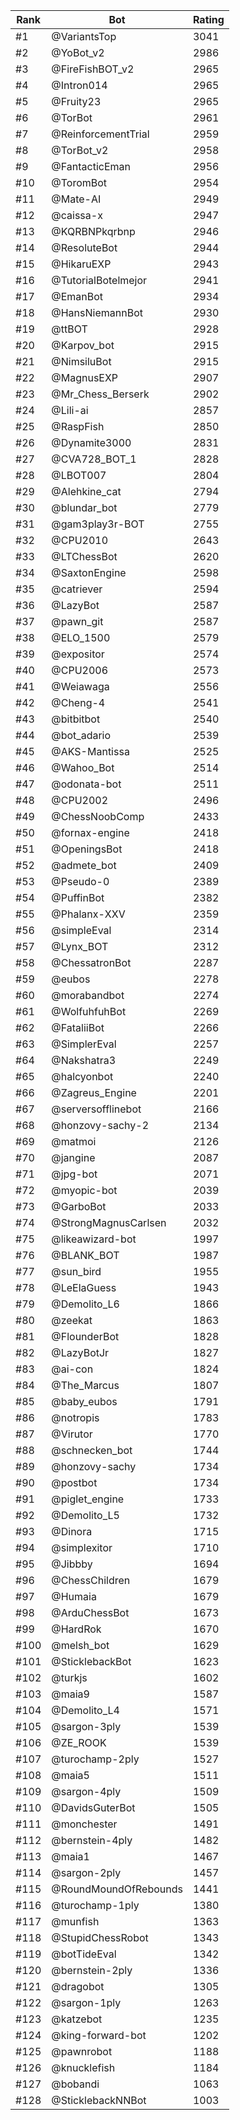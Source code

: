 Rank|Bot|Rating
---|---|---
#1|@VariantsTop|3041
#2|@YoBot_v2|2986
#3|@FireFishBOT_v2|2965
#4|@Intron014|2965
#5|@Fruity23|2965
#6|@TorBot|2961
#7|@ReinforcementTrial|2959
#8|@TorBot_v2|2958
#9|@FantacticEman|2956
#10|@ToromBot|2954
#11|@Mate-AI|2949
#12|@caissa-x|2947
#13|@KQRBNPkqrbnp|2946
#14|@ResoluteBot|2944
#15|@HikaruEXP|2943
#16|@TutorialBotelmejor|2941
#17|@EmanBot|2934
#18|@HansNiemannBot|2930
#19|@ttBOT|2928
#20|@Karpov_bot|2915
#21|@NimsiluBot|2915
#22|@MagnusEXP|2907
#23|@Mr_Chess_Berserk|2902
#24|@Lili-ai|2857
#25|@RaspFish|2850
#26|@Dynamite3000|2831
#27|@CVA728_BOT_1|2828
#28|@LBOT007|2804
#29|@Alehkine_cat|2794
#30|@blundar_bot|2779
#31|@gam3play3r-BOT|2755
#32|@CPU2010|2643
#33|@LTChessBot|2620
#34|@SaxtonEngine|2598
#35|@catriever|2594
#36|@LazyBot|2587
#37|@pawn_git|2587
#38|@ELO_1500|2579
#39|@expositor|2574
#40|@CPU2006|2573
#41|@Weiawaga|2556
#42|@Cheng-4|2541
#43|@bitbitbot|2540
#44|@bot_adario|2539
#45|@AKS-Mantissa|2525
#46|@Wahoo_Bot|2514
#47|@odonata-bot|2511
#48|@CPU2002|2496
#49|@ChessNoobComp|2433
#50|@fornax-engine|2418
#51|@OpeningsBot|2418
#52|@admete_bot|2409
#53|@Pseudo-0|2389
#54|@PuffinBot|2382
#55|@Phalanx-XXV|2359
#56|@simpleEval|2314
#57|@Lynx_BOT|2312
#58|@ChessatronBot|2287
#59|@eubos|2278
#60|@morabandbot|2274
#61|@WolfuhfuhBot|2269
#62|@FataliiBot|2266
#63|@SimplerEval|2257
#64|@Nakshatra3|2249
#65|@halcyonbot|2240
#66|@Zagreus_Engine|2201
#67|@serversofflinebot|2166
#68|@honzovy-sachy-2|2134
#69|@matmoi|2126
#70|@jangine|2087
#71|@jpg-bot|2071
#72|@myopic-bot|2039
#73|@GarboBot|2033
#74|@StrongMagnusCarlsen|2032
#75|@likeawizard-bot|1997
#76|@BLANK_BOT|1987
#77|@sun_bird|1955
#78|@LeElaGuess|1943
#79|@Demolito_L6|1866
#80|@zeekat|1863
#81|@FlounderBot|1828
#82|@LazyBotJr|1827
#83|@ai-con|1824
#84|@The_Marcus|1807
#85|@baby_eubos|1791
#86|@notropis|1783
#87|@Virutor|1770
#88|@schnecken_bot|1744
#89|@honzovy-sachy|1734
#90|@postbot|1734
#91|@piglet_engine|1733
#92|@Demolito_L5|1732
#93|@Dinora|1715
#94|@simplexitor|1710
#95|@Jibbby|1694
#96|@ChessChildren|1679
#97|@Humaia|1679
#98|@ArduChessBot|1673
#99|@HardRok|1670
#100|@melsh_bot|1629
#101|@SticklebackBot|1623
#102|@turkjs|1602
#103|@maia9|1587
#104|@Demolito_L4|1571
#105|@sargon-3ply|1539
#106|@ZE_ROOK|1539
#107|@turochamp-2ply|1527
#108|@maia5|1511
#109|@sargon-4ply|1509
#110|@DavidsGuterBot|1505
#111|@monchester|1491
#112|@bernstein-4ply|1482
#113|@maia1|1467
#114|@sargon-2ply|1457
#115|@RoundMoundOfRebounds|1441
#116|@turochamp-1ply|1380
#117|@munfish|1363
#118|@StupidChessRobot|1343
#119|@botTideEval|1342
#120|@bernstein-2ply|1336
#121|@dragobot|1305
#122|@sargon-1ply|1263
#123|@katzebot|1235
#124|@king-forward-bot|1202
#125|@pawnrobot|1188
#126|@knucklefish|1184
#127|@bobandi|1063
#128|@SticklebackNNBot|1003
